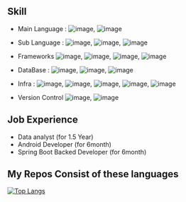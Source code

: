 
## Skill
- Main Language : ![image](https://img.shields.io/badge/-Java-white),
![image](https://img.shields.io/badge/-Kotlin-white?logo=kotlin)

- Sub Language : ![image](https://img.shields.io/badge/-python-white?logo=python), 
![image](https://img.shields.io/badge/-javascript-white?logo=javascript),
![image](https://img.shields.io/badge/-c_lang-white?logo=c)

- Frameworks ![image](https://img.shields.io/badge/-Spring%20Boot-white?logo=springboot), 
![image](https://img.shields.io/badge/-Spring%20Security-white?logo=springsecurity),
![image](https://img.shields.io/badge/-Spring%20Data%20JPA-white),
![image](https://img.shields.io/badge/-Spring%20MVC-white)

- DataBase : ![image](https://img.shields.io/badge/-MySQL-white?logo=mysql), 
![image](https://img.shields.io/badge/-MongoDB-white?logo=mongodb),
![image](https://img.shields.io/badge/-Redis-white?logo=redis)

- Infra : ![image](https://img.shields.io/badge/-linux-white?logo=linux), 
![image](https://img.shields.io/badge/-docker-white?logo=docker), 
![image](https://img.shields.io/badge/-AWS%20EC2-white?logo=Amazon%20EC2), 
![image](https://img.shields.io/badge/-AWS%20RDS-white?logo=Amazon%20RDS), 
![image](https://img.shields.io/badge/-Github%20Actins-white?logo=githubactions)

- Version Control
![image](https://img.shields.io/badge/-Git-white?logo=Git),
![image](https://img.shields.io/badge/-Github-grey?logo=Github)


## Job Experience
- Data analyst (for 1.5 Year)
- Android Developer (for 6month)
- Spring Boot Backed Developer (for 6month)
  

## My Repos Consist of these languages

[![Top Langs](https://github-readme-stats.vercel.app/api/top-langs/?username=jts8257&langs_count=8)](https://github.com/anuraghazra/github-readme-stats)

